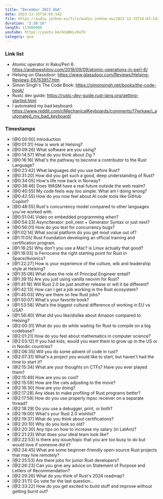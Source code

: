 ```yaml
---
title: "December 2023 Q&A"
date: 2023-12-15T16:03:14Z
file: https://audio.jonhoo.eu/file/audio-jonhoo-eu/2023-12-15T16:03:14Z.mp3
duration: "2:38:16"
length: 113960900
youtube: https://youtu.be/A3qBmLx9uTU
category: qna
---
```


### Link list

- Atomic operator in Raku/Perl 6: <https://andrewshitov.com/2019/09/09/atomic-operations-in-perl-6/>
- Helsing on Glassdoor: <https://www.glassdoor.com/Reviews/Helsing-Reviews-E6763957.htm>
- Simon Singh's The Code Book: <https://simonsingh.net/books/the-code-book/>
- Rustc dev guide: <https://rustc-dev-guide.rust-lang.org/getting-started.html>
- I automated my bad keyboard: <https://www.reddit.com/r/MechanicalKeyboards/comments/17wrkaw/i_automated_my_bad_keyboard/>

### Timestamps

- [@0:00:00] Introduction
- [@0:01:31] How is work at Helsing?
- [@0:09:26] What software are you using?
- [@0:14:57] What do you think about Zig ?
- [@0:16:16] What's the pathway to become a contributor to the Rust Language?
- [@0:23:42] What languages did you use before Rust?
- [@0:31:20] How did you get such a good, deep understanding of Rust?
- [@0:34:05] How's life now back in Norway?
- [@0:38:46] Does WASM have a real future outside the web realm?
- [@0:40:55] My code feels way too simple. What am I doing wrong? 
- [@0:42:55] How do you now feel about AI code tools like GitHub Copilot?
- [@0:48:55] Rust's concurrency model compared to other languages you've worked with.
- [@0:51:04] Video on embedded programming when? 
- [@0:54:23] AsyncIterator: poll_next + Generator Syntax or just next?
- [@0:56:01] How do you test for concurrency bugs?
- [@1:02:14] What social platform do you get most value out of?
- [@1:11:05] Rust Foundation developing an official training and certification program.
- [@1:16:25] Why don't you use a Mac? is Linux actually that good?
- [@1:18:03] Is Ferrocene the right starting point for Rust in Space/Avionics?
- [@1:22:27] How is your experience of the culture, wlb and leadership style at Helsing?
- [@1:35:06] What does the role of Principal Engineer entail?
- [@1:39:15] Are you just using vanilla neovim for Rust?
- [@1:41:18] Will Rust 2.0 be just another release or will it be different?
- [@1:42:13] How can I get a job working in the Rust ecosystem?
- [@1:45:03] Why are there so few Rust jobs?
- [@1:50:07] What's your favorite book?
- [@1:53:58] What’s the biggest cultural difference of working in EU vs USA?
- [@1:56:40] What did you like/dislike about Amazon compared to Helsing?
- [@2:00:31] What do you do while waiting for Rust to compile on a big codebase?
- [@2:01:21] How do you feel about mathematics in computer science?
- [@2:03:12] If you had kids, would you want them to grow up in the US or in Nordic countries?
- [@2:06:35] Will you do some advent of code in rust?
- [@2:07:31] What's a project you would like to start, but haven't had the time to start it?
- [@2:15:34] What are your thoughts on CTFs? Have you ever played them? 
- [@2:15:49] How are you so cool?
- [@2:15:59] How are the cats adjusting to the move?
- [@2:16:30] How are you doing?
- [@2:17:28] Any ideas to make profiling of Rust programs better?
- [@2:17:59] How do you use properly mpsc receiver on a separate thread?
- [@2:18:29] Do you use a debugger, print, or both?
- [@2:19:00] What's your Rust 2.0 wishlist? 
- [@2:19:37] What do you think about certifications?
- [@2:20:10] Why do you look so old?
- [@2:20:30] Any tips on how to increase my salary (in LatAm)?
- [@2:21:23] What does your ideal team look like?
- [@2:22:53] Is there any issue/topic that you are too busy to do but would love if someone did it?
- [@2:24:45] What are some beginner-friendly open-source Rust projects that may hire remotely?
- [@2:25:53] Are there jobs for junior Rust developers?
- [@2:26:23] Can you give any advice on Statement of Purpose and Letters of Recommendation?
- [@2:29:26] What do you think of Rust's 2024 roadmap?
- [@2:31:11] Go vote for the last question...
- [@2:33:22] How do you get excited to build stuff and improve without getting burnt out?
